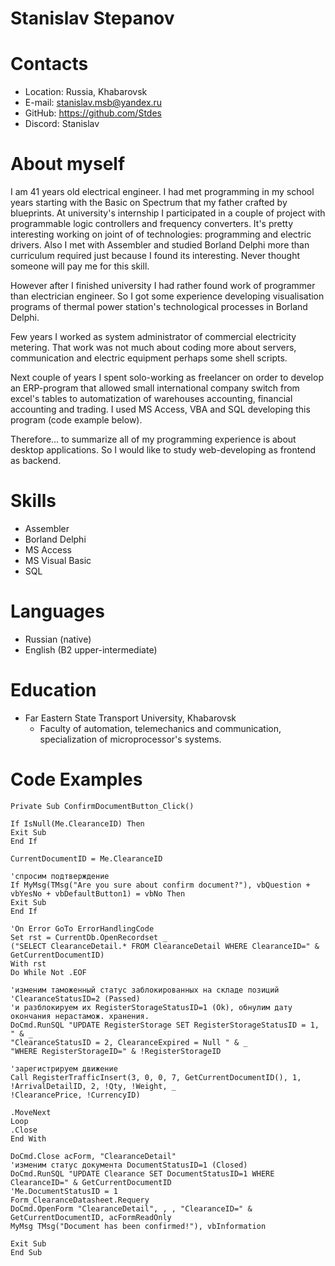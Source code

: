 # Stanislav Stepanov

# Contacts
* Location: Russia, Khabarovsk
* E-mail: stanislav.msb@yandex.ru
* GitHub: https://github.com/Stdes
* Discord: Stanislav

# About myself
I am 41 years old electrical engineer. I had met programming in my school years starting with the Basic on Spectrum that my father crafted by blueprints. At university's internship I participated in a couple of project with programmable logic controllers and frequency converters. It's pretty interesting working on joint of of technologies: programming and electric drivers. Also I met with Assembler and studied Borland Delphi more than curriculum required just because I found its interesting. Never thought someone will pay me for this skill. 

However after I finished university I had rather found work of programmer than electrician engineer. So I got some experience developing visualisation programs of thermal power station's technological processes in Borland Delphi.

Few years I worked as system administrator of commercial electricity metering. That work was not much about coding more about servers, communication and electric equipment perhaps some shell scripts.

Next couple of years I spent solo-working as freelancer on order to develop an ERP-program that allowed small  international company switch from excel's tables to automatization of warehouses accounting,  financial accounting and trading. I used MS Access, VBA and SQL developing this program (code example below).

Therefore... to summarize all of my programming experience is about desktop applications. So I would like to study web-developing as frontend as backend.


# Skills

* Assembler
* Borland Delphi
* MS Access
* MS Visual Basic
* SQL

# Languages
* Russian (native)
* English (B2 upper-intermediate)

 # Education
* Far Eastern State Transport University, Khabarovsk
    * Faculty of automation, telemechanics and communication, specialization of microprocessor's systems.

# Code Examples
```
Private Sub ConfirmDocumentButton_Click()

If IsNull(Me.ClearanceID) Then
Exit Sub
End If

CurrentDocumentID = Me.ClearanceID

'спросим подтверждение
If MyMsg(TMsg("Are you sure about confirm document?"), vbQuestion + vbYesNo + vbDefaultButton1) = vbNo Then
Exit Sub
End If

'On Error GoTo ErrorHandlingCode
Set rst = CurrentDb.OpenRecordset _
("SELECT ClearanceDetail.* FROM ClearanceDetail WHERE ClearanceID=" & GetCurrentDocumentID)
With rst
Do While Not .EOF

'изменим таможенный статус заблокированных на складе позиций 'ClearanceStatusID=2 (Passed)
'и разблокируем их RegisterStorageStatusID=1 (Ok), обнулим дату окончания нерастамож. хранения.
DoCmd.RunSQL "UPDATE RegisterStorage SET RegisterStorageStatusID = 1, " & _
"ClearanceStatusID = 2, ClearanceExpired = Null " & _
"WHERE RegisterStorageID=" & !RegisterStorageID

'зарегистрируем движение
Call RegisterTrafficInsert(3, 0, 0, 7, GetCurrentDocumentID(), 1, !ArrivalDetailID, 2, !Qty, !Weight, _
!ClearancePrice, !CurrencyID)

.MoveNext
Loop
.Close
End With

DoCmd.Close acForm, "ClearanceDetail"
'изменим статус документа DocumentStatusID=1 (Closed)
DoCmd.RunSQL "UPDATE Clearance SET DocumentStatusID=1 WHERE ClearanceID=" & GetCurrentDocumentID
'Me.DocumentStatusID = 1
Form_ClearanceDatasheet.Requery
DoCmd.OpenForm "ClearanceDetail", , , "ClearanceID=" & GetCurrentDocumentID, acFormReadOnly
MyMsg TMsg("Document has been confirmed!"), vbInformation

Exit Sub
End Sub
```